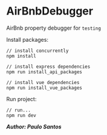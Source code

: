 # AirBnbDebugger
AirBnb property debugger for `testing`

Install packages:
```
// install concurrently
npm install

// install express dependencies
npm run install_api_packages

// install vue dependencies
npm run install_vue_packages
```

Run project:
```
// run...
npm run dev
```

***Author: Paulo Santos***
